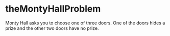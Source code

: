 # theMontyHallProblem
Monty Hall asks you to choose one of three doors. One of the doors hides a prize and the other two doors have no prize. 
